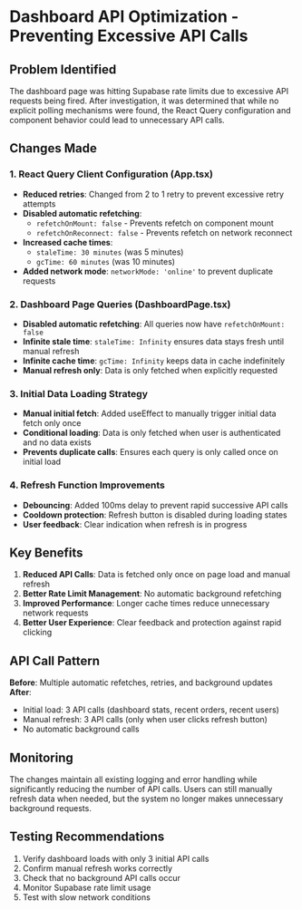 # Dashboard API Optimization - Preventing Excessive API Calls

## Problem Identified
The dashboard page was hitting Supabase rate limits due to excessive API requests being fired. After investigation, it was determined that while no explicit polling mechanisms were found, the React Query configuration and component behavior could lead to unnecessary API calls.

## Changes Made

### 1. React Query Client Configuration (App.tsx)
- **Reduced retries**: Changed from 2 to 1 retry to prevent excessive retry attempts
- **Disabled automatic refetching**: 
  - `refetchOnMount: false` - Prevents refetch on component mount
  - `refetchOnReconnect: false` - Prevents refetch on network reconnect
- **Increased cache times**:
  - `staleTime: 30 minutes` (was 5 minutes)
  - `gcTime: 60 minutes` (was 10 minutes)
- **Added network mode**: `networkMode: 'online'` to prevent duplicate requests

### 2. Dashboard Page Queries (DashboardPage.tsx)
- **Disabled automatic refetching**: All queries now have `refetchOnMount: false`
- **Infinite stale time**: `staleTime: Infinity` ensures data stays fresh until manual refresh
- **Infinite cache time**: `gcTime: Infinity` keeps data in cache indefinitely
- **Manual refresh only**: Data is only fetched when explicitly requested

### 3. Initial Data Loading Strategy
- **Manual initial fetch**: Added useEffect to manually trigger initial data fetch only once
- **Conditional loading**: Data is only fetched when user is authenticated and no data exists
- **Prevents duplicate calls**: Ensures each query is only called once on initial load

### 4. Refresh Function Improvements
- **Debouncing**: Added 100ms delay to prevent rapid successive API calls
- **Cooldown protection**: Refresh button is disabled during loading states
- **User feedback**: Clear indication when refresh is in progress

## Key Benefits

1. **Reduced API Calls**: Data is fetched only once on page load and manual refresh
2. **Better Rate Limit Management**: No automatic background refetching
3. **Improved Performance**: Longer cache times reduce unnecessary network requests
4. **Better User Experience**: Clear feedback and protection against rapid clicking

## API Call Pattern

**Before**: Multiple automatic refetches, retries, and background updates
**After**: 
- Initial load: 3 API calls (dashboard stats, recent orders, recent users)
- Manual refresh: 3 API calls (only when user clicks refresh button)
- No automatic background calls

## Monitoring

The changes maintain all existing logging and error handling while significantly reducing the number of API calls. Users can still manually refresh data when needed, but the system no longer makes unnecessary background requests.

## Testing Recommendations

1. Verify dashboard loads with only 3 initial API calls
2. Confirm manual refresh works correctly
3. Check that no background API calls occur
4. Monitor Supabase rate limit usage
5. Test with slow network conditions
